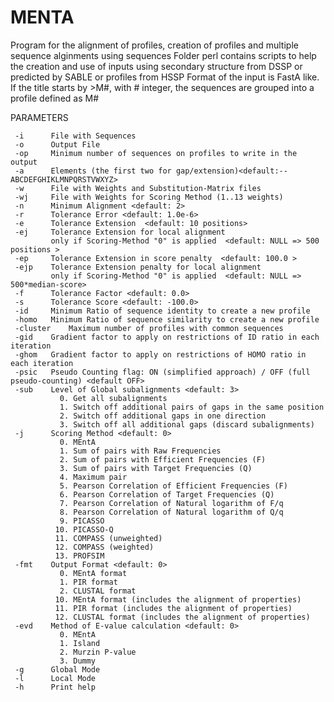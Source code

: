 # MENTA

Program for the alignment of profiles, creation of profiles and multiple sequence alginments using sequences
Folder perl contains scripts to help the creation and use of inputs using secondary structure from DSSP or predicted by SABLE
or profiles from HSSP
Format of the input is FastA like. If the title starts by >M#, with # integer, the sequences are grouped into a profile defined as M#

PARAMETERS
    
	 -i 	 File with Sequences      
	 -o 	 Output File     
	 -op	 Minimum number of sequences on profiles to write in the output     
	 -a 	 Elements (the first two for gap/extension)<default:--ABCDEFGHIKLMNPQRSTVWXYZ>      
	 -w 	 File with Weights and Substitution-Matrix files      
	 -wj	 File with Weights for Scoring Method (1..13 weights)     
	 -n 	 Minimum Alignment <default: 2>     
	 -r 	 Tolerance Error <default: 1.0e-6>     
	 -e 	 Tolerance Extension  <default: 10 positions>     
	 -ej	 Tolerance Extension for local alignment     
	    	 only if Scoring-Method "0" is applied  <default: NULL => 500 positions >     
	 -ep	 Tolerance Extension in score penalty  <default: 100.0 >     
	 -ejp	 Tolerance Extension penalty for local alignment     
	    	 only if Scoring-Method "0" is applied  <default: NULL => 500*median-score>     
	 -f 	 Tolerance Factor <default: 0.0>     
	 -s 	 Tolerance Score <default: -100.0>     
	 -id	 Minimum Ratio of sequence identity to create a new profile     
	 -homo	 Minimum Ratio of sequence similarity to create a new profile     
	 -cluster	 Maximum number of profiles with common sequences     
	 -gid	 Gradient factor to apply on restrictions of ID ratio in each iteration    
	 -ghom	 Gradient factor to apply on restrictions of HOMO ratio in each iteration    
	 -psic	 Pseudo Counting flag: ON (simplified approach) / OFF (full pseudo-counting) <default OFF>     
	 -sub	 Level of Global subalignments <default: 3>     
	    	   0. Get all subalignments      
	    	   1. Switch off additional pairs of gaps in the same position     
	    	   2. Switch off additional gaps in one direction     
	    	   3. Switch off all additional gaps (discard subalignments)     
	 -j 	 Scoring Method <default: 0>     
	    	   0. MEntA     
	    	   1. Sum of pairs with Raw Frequencies     
	    	   2. Sum of pairs with Efficient Frequencies (F)      
	    	   3. Sum of pairs with Target Frequencies (Q)      
	    	   4. Maximum pair      
	    	   5. Pearson Correlation of Efficient Frequencies (F)     
	    	   6. Pearson Correlation of Target Frequencies (Q)     
	    	   7. Pearson Correlation of Natural logarithm of F/q     
	    	   8. Pearson Correlation of Natural logarithm of Q/q     
	    	   9. PICASSO     
	    	  10. PICASSO-Q     
	    	  11. COMPASS (unweighted)     
	    	  12. COMPASS (weighted)     
	    	  13. PROFSIM      
	 -fmt 	 Output Format <default: 0>     
	    	   0. MEntA format     
	    	   1. PIR format       
	    	   2. CLUSTAL format      
	    	  10. MEntA format (includes the alignment of properties)     
	    	  11. PIR format (includes the alignment of properties)     
	    	  12. CLUSTAL format (includes the alignment of properties)     
	 -evd 	 Method of E-value calculation <default: 0>     
	    	   0. MEntA      
	    	   1. Island     
	    	   2. Murzin P-value     
	    	   3. Dummy     
	 -g 	 Global Mode      
	 -l 	 Local Mode      
	 -h 	 Print help 


